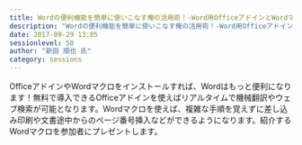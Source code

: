```yaml
---
title: Wordの便利機能を簡単に使いこなす俺の活用術！-Word用OfficeアドインとWordマクロ
description: "Wordの便利機能を簡単に使いこなす俺の活用術！-Word用OfficeアドインとWordマクロ"
date: 2017-09-29 13:05
sessionlevel: 50
author: "新田 順也 氏"
category: sessions
---
```

OfficeアドインやWordマクロをインストールすれば、Wordはもっと便利になります！無料で導入できるOfficeアドインを使えばリアルタイムで機械翻訳やウェブ検索が可能となります。Wordマクロを使えば、複雑な手順を覚えずに差し込み印刷や文書途中からのページ番号挿入などができるようになります。紹介するWordマクロを参加者にプレゼントします。
